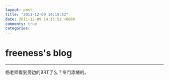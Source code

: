 ```yaml
---
layout: post
title: "2011-12-09 14:15:52"
date: 2011-12-09 14:15:52 +0800
comments: true
categories: 
---
```


# freeness's blog

----------

>
杨老师看到旁边的BRT了么？专门添堵的。